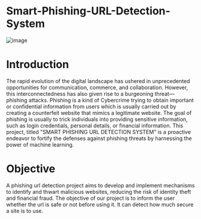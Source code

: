 # Smart-Phishing-URL-Detection-System

![image](https://github.com/FinalYearProject5/Smart-Phishing-URL-Detection-System/assets/139103467/64cbf486-e791-454a-ba77-408916f71a7b)

# Introduction
The rapid evolution of the digital landscape has ushered in 
unprecedented opportunities for communication, commerce, and 
collaboration. However, this interconnectedness has also given rise to a 
burgeoning threat—phishing attacks. Phishing is a kind of Cybercrime 
trying to obtain important or confidential information from users which 
is usually carried out by creating a counterfeit website that mimics a 
legitimate website. 
The goal of phishing is usually to trick individuals into providing 
sensitive information, such as login credentials, personal details, or 
financial information.
This project, titled "SMART PHISHING URL DETECTION SYSTEM" is a proactive 
endeavor to fortify the defenses against phishing threats by harnessing 
the power of machine learning.

# Objective
A phishing url detection project aims to develop and implement mechanisms to identify and thwart malicious websites, reducing the risk of identity theft and financial fraud. The objective of our project is to inform the user whether the url is safe or not before using it. It can detect how much secure a site is to use.

